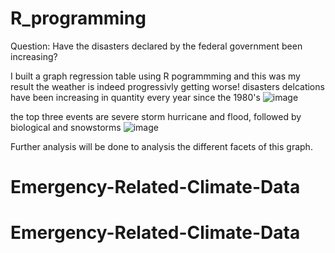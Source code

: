 # R_programming

Question: Have the disasters declared by the federal government been increasing? 

I built a graph regression table using R pogrammming and this was my result 
the weather is indeed progressivly getting worse! disasters delcations have been increasing in quantity
every year since the 1980's
![image](https://user-images.githubusercontent.com/30744769/217319682-4130c00e-eae5-4736-9e38-39850188d69b.png)

the top three events are severe storm hurricane and flood, followed by biological and snowstorms
![image](https://user-images.githubusercontent.com/30744769/217320571-f8d6dc23-873e-4a71-b8a9-ad5fc2cfc230.png)

Further analysis will be done to analysis the different facets of this graph. 
# Emergency-Related-Climate-Data
# Emergency-Related-Climate-Data

